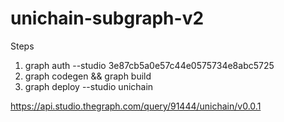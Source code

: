 # unichain-subgraph-v2

Steps

1. graph auth --studio 3e87cb5a0e57c44e0575734e8abc5725
2. graph codegen && graph build
3. graph deploy --studio unichain

https://api.studio.thegraph.com/query/91444/unichain/v0.0.1
